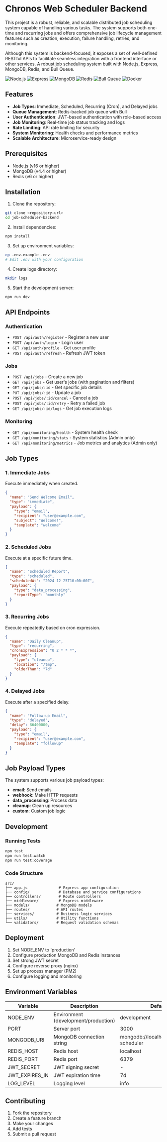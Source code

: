 # Chronos Web Scheduler Backend

This project is a robust, reliable, and scalable distributed job scheduling system capable of handling various tasks. The system supports both one-time and recurring jobs and offers comprehensive job lifecycle management features such as creation, execution, failure handling, retries, and monitoring.

Although this system is backend-focused, it exposes a set of well-defined RESTful APIs to facilitate seamless integration with a frontend interface or other services.
A robust job scheduling system built with Node.js, Express, MongoDB, Redis, and Bull Queue.

![Node.js](https://img.shields.io/badge/Node.js-339933?style=for-the-badge&logo=nodedotjs&logoColor=white)
![Express](https://img.shields.io/badge/Express.js-000000?style=for-the-badge&logo=express&logoColor=white)
![MongoDB](https://img.shields.io/badge/MongoDB-4EA94B?style=for-the-badge&logo=mongodb&logoColor=white)
![Redis](https://img.shields.io/badge/Redis-DC382D?style=for-the-badge&logo=redis&logoColor=white)
![Bull Queue](https://img.shields.io/badge/Bull-FF0000?style=for-the-badge&logoColor=white)
![Docker](https://img.shields.io/badge/Docker-2496ED?style=for-the-badge&logo=docker&logoColor=white)

## Features

- **Job Types**: Immediate, Scheduled, Recurring (Cron), and Delayed jobs
- **Queue Management**: Redis-backed job queue with Bull
- **User Authentication**: JWT-based authentication with role-based access
- **Job Monitoring**: Real-time job status tracking and logs
- **Rate Limiting**: API rate limiting for security
- **System Monitoring**: Health checks and performance metrics
- **Scalable Architecture**: Microservice-ready design

## Prerequisites

- Node.js (v16 or higher)
- MongoDB (v4.4 or higher)
- Redis (v6 or higher)

## Installation

1. Clone the repository:
```bash
git clone <repository-url>
cd job-scheduler-backend
```

2. Install dependencies:
```bash
npm install
```

3. Set up environment variables:
```bash
cp .env.example .env
# Edit .env with your configuration
```

4. Create logs directory:
```bash
mkdir logs
```

5. Start the development server:
```bash
npm run dev
```

## API Endpoints

### Authentication
- `POST /api/auth/register` - Register a new user
- `POST /api/auth/login` - Login user
- `GET /api/auth/profile` - Get user profile
- `POST /api/auth/refresh` - Refresh JWT token

### Jobs
- `POST /api/jobs` - Create a new job
- `GET /api/jobs` - Get user's jobs (with pagination and filters)
- `GET /api/jobs/:id` - Get specific job details
- `PUT /api/jobs/:id` - Update a job
- `POST /api/jobs/:id/cancel` - Cancel a job
- `POST /api/jobs/:id/retry` - Retry a failed job
- `GET /api/jobs/:id/logs` - Get job execution logs

### Monitoring
- `GET /api/monitoring/health` - System health check
- `GET /api/monitoring/stats` - System statistics (Admin only)
- `GET /api/monitoring/metrics` - Job metrics and analytics (Admin only)

## Job Types

### 1. Immediate Jobs
Execute immediately when created.

```json
{
  "name": "Send Welcome Email",
  "type": "immediate",
  "payload": {
    "type": "email",
    "recipient": "user@example.com",
    "subject": "Welcome!",
    "template": "welcome"
  }
}
```

### 2. Scheduled Jobs
Execute at a specific future time.

```json
{
  "name": "Scheduled Report",
  "type": "scheduled",
  "scheduledAt": "2024-12-25T10:00:00Z",
  "payload": {
    "type": "data_processing",
    "reportType": "monthly"
  }
}
```

### 3. Recurring Jobs
Execute repeatedly based on cron expression.

```json
{
  "name": "Daily Cleanup",
  "type": "recurring",
  "cronExpression": "0 2 * * *",
  "payload": {
    "type": "cleanup",
    "location": "/tmp",
    "olderThan": "7d"
  }
}
```

### 4. Delayed Jobs
Execute after a specified delay.

```json
{
  "name": "Follow-up Email",
  "type": "delayed",
  "delay": 86400000,
  "payload": {
    "type": "email",
    "recipient": "user@example.com",
    "template": "followup"
  }
}
```

## Job Payload Types

The system supports various job payload types:

- **email**: Send emails
- **webhook**: Make HTTP requests
- **data_processing**: Process data
- **cleanup**: Clean up resources
- **custom**: Custom job logic

## Development

### Running Tests
```bash
npm test
npm run test:watch
npm run test:coverage
```

### Code Structure
```
src/
├── app.js              # Express app configuration
├── config/             # Database and service configurations
├── controllers/        # Route controllers
├── middleware/         # Express middleware
├── models/            # MongoDB models
├── routes/            # API routes
├── services/          # Business logic services
├── utils/             # Utility functions
└── validators/        # Request validation schemas
```

## Deployment

1. Set NODE_ENV to 'production'
2. Configure production MongoDB and Redis instances
3. Set strong JWT secret
4. Configure reverse proxy (nginx)
5. Set up process manager (PM2)
6. Configure logging and monitoring

## Environment Variables

| Variable | Description | Default |
|----------|-------------|---------|
| NODE_ENV | Environment (development/production) | development |
| PORT | Server port | 3000 |
| MONGODB_URI | MongoDB connection string | mongodb://localhost:27017/job-scheduler |
| REDIS_HOST | Redis host | localhost |
| REDIS_PORT | Redis port | 6379 |
| JWT_SECRET | JWT signing secret | - |
| JWT_EXPIRES_IN | JWT expiration time | 7d |
| LOG_LEVEL | Logging level | info |

## Contributing

1. Fork the repository
2. Create a feature branch
3. Make your changes
4. Add tests
5. Submit a pull request
